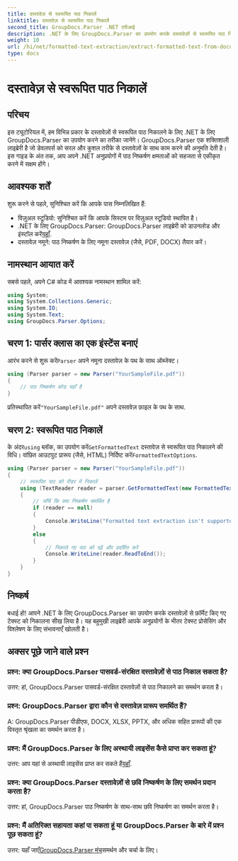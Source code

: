 ```yaml
---
title: दस्तावेज़ से स्वरूपित पाठ निकालें
linktitle: दस्तावेज़ से स्वरूपित पाठ निकालें
second_title: GroupDocs.Parser .NET एपीआई
description: .NET के लिए GroupDocs.Parser का उपयोग करके दस्तावेज़ों से स्वरूपित पाठ निकालना सीखें। आपके अनुप्रयोगों के लिए सरल और कुशल पाठ निष्कर्षण।
weight: 10
url: /hi/net/formatted-text-extraction/extract-formatted-text-from-document/
type: docs
---
```

# दस्तावेज़ से स्वरूपित पाठ निकालें

## परिचय
इस ट्यूटोरियल में, हम विभिन्न प्रकार के दस्तावेज़ों से स्वरूपित पाठ निकालने के लिए .NET के लिए GroupDocs.Parser का उपयोग करने का तरीका जानेंगे। GroupDocs.Parser एक शक्तिशाली लाइब्रेरी है जो डेवलपर्स को सरल और कुशल तरीके से दस्तावेज़ों के साथ काम करने की अनुमति देती है। इस गाइड के अंत तक, आप अपने .NET अनुप्रयोगों में पाठ निष्कर्षण क्षमताओं को सहजता से एकीकृत करने में सक्षम होंगे।
## आवश्यक शर्तें
शुरू करने से पहले, सुनिश्चित करें कि आपके पास निम्नलिखित हैं:
- विज़ुअल स्टूडियो: सुनिश्चित करें कि आपके सिस्टम पर विज़ुअल स्टूडियो स्थापित है।
-  .NET के लिए GroupDocs.Parser: GroupDocs.Parser लाइब्रेरी को डाउनलोड और इंस्टॉल करें[यहाँ](https://releases.groupdocs.com/parser/net/).
- दस्तावेज़ नमूने: पाठ निष्कर्षण के लिए नमूना दस्तावेज़ (जैसे, PDF, DOCX) तैयार करें।
## नामस्थान आयात करें
सबसे पहले, अपने C# कोड में आवश्यक नामस्थान शामिल करें:
```csharp
using System;
using System.Collections.Generic;
using System.IO;
using System.Text;
using GroupDocs.Parser.Options;
```
## चरण 1: पार्सर क्लास का एक इंस्टेंस बनाएं
 आरंभ करने से शुरू करें`Parser` अपने नमूना दस्तावेज़ के पथ के साथ ऑब्जेक्ट।
```csharp
using (Parser parser = new Parser("YourSampleFile.pdf"))
{
    // पाठ निष्कर्षण कोड यहाँ है
}
```
 प्रतिस्थापित करें`"YourSampleFile.pdf"` अपने दस्तावेज़ फ़ाइल के पथ के साथ.

## चरण 2: स्वरूपित पाठ निकालें
 के अंदर`using` ब्लॉक, का उपयोग करें`GetFormattedText` दस्तावेज़ से स्वरूपित पाठ निकालने की विधि। वांछित आउटपुट प्रारूप (जैसे, HTML) निर्दिष्ट करें`FormattedTextOptions`.
```csharp
using (Parser parser = new Parser("YourSampleFile.pdf"))
{
    // स्वरूपित पाठ को रीडर में निकालें
    using (TextReader reader = parser.GetFormattedText(new FormattedTextOptions(FormattedTextMode.Html)))
    {
        // जाँचें कि क्या निष्कर्षण समर्थित है
        if (reader == null)
        {
            Console.WriteLine("Formatted text extraction isn't supported.");
        }
        else
        {
            // निकाले गए पाठ को पढ़ें और प्रदर्शित करें
            Console.WriteLine(reader.ReadToEnd());
        }
    }
}
```

## निष्कर्ष
बधाई हो! आपने .NET के लिए GroupDocs.Parser का उपयोग करके दस्तावेज़ों से फ़ॉर्मेट किए गए टेक्स्ट को निकालना सीख लिया है। यह बहुमुखी लाइब्रेरी आपके अनुप्रयोगों के भीतर टेक्स्ट प्रोसेसिंग और विश्लेषण के लिए संभावनाएँ खोलती है।

## अक्सर पूछे जाने वाले प्रश्न
### प्रश्न: क्या GroupDocs.Parser पासवर्ड-संरक्षित दस्तावेज़ों से पाठ निकाल सकता है?
उत्तर: हां, GroupDocs.Parser पासवर्ड-संरक्षित दस्तावेज़ों से पाठ निकालने का समर्थन करता है।
### प्रश्न: GroupDocs.Parser द्वारा कौन से दस्तावेज़ प्रारूप समर्थित हैं?
A: GroupDocs.Parser पीडीएफ, DOCX, XLSX, PPTX, और अधिक सहित प्रारूपों की एक विस्तृत श्रृंखला का समर्थन करता है।
### प्रश्न: मैं GroupDocs.Parser के लिए अस्थायी लाइसेंस कैसे प्राप्त कर सकता हूं?
 उत्तर: आप यहां से अस्थायी लाइसेंस प्राप्त कर सकते हैं[यहाँ](https://purchase.groupdocs.com/temporary-license/).
### प्रश्न: क्या GroupDocs.Parser दस्तावेज़ों से छवि निष्कर्षण के लिए समर्थन प्रदान करता है?
उत्तर: हां, GroupDocs.Parser पाठ निष्कर्षण के साथ-साथ छवि निष्कर्षण का समर्थन करता है।
### प्रश्न: मैं अतिरिक्त सहायता कहां पा सकता हूं या GroupDocs.Parser के बारे में प्रश्न पूछ सकता हूं?
 उत्तर: यहाँ जाएँ[GroupDocs.Parser मंच](https://forum.groupdocs.com/c/parser/17)समर्थन और चर्चा के लिए।